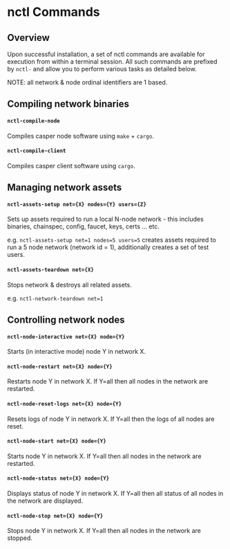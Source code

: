 # nctl Commands

## Overview

Upon successful installation, a set of nctl commands are available for execution from within a terminal session.  All such commands are prefixed by `nctl-` and allow you to perform various tasks as detailed below.

NOTE: all network & node ordinal identifiers are 1 based.

## Compiling network binaries

#### `nctl-compile-node`

Compiles casper node software using `make` + `cargo`.

#### `nctl-compile-client`

Compiles casper client software using `cargo`. 

## Managing network assets

#### `nctl-assets-setup net={X} nodes={Y} users={Z}`

Sets up assets required to run a local N-node network - this includes binaries, chainspec, config, faucet, keys, certs ... etc.  

e.g. `nctl-assets-setup net=1 nodes=5 users=5` creates assets required to run a 5 node network (network id = 1), additionally creates a set of test users.

#### `nctl-assets-teardown net={X}`

Stops network & destroys all related assets.  

e.g. `nctl-network-teardown net=1`

## Controlling network nodes

#### `nctl-node-interactive net={X} node={Y}`

Starts (in interactive mode) node Y in network X.

#### `nctl-node-restart net={X} node={Y}`

Restarts node Y in network X.  If Y=all then all nodes in the network are restarted.

#### `nctl-node-reset-logs net={X} node={Y}`

Resets logs of node Y in network X.  If Y=all then the logs of all nodes are reset.

#### `nctl-node-start net={X} node={Y}`

Starts node Y in network X.  If Y=all then all nodes in the network are restarted.

#### `nctl-node-status net={X} node={Y}`

Displays status of node Y in network X.  If Y=all then all status of all nodes in the network are displayed.

#### `nctl-node-stop net={X} node={Y}`

Stops node Y in network X.  If Y=all then all nodes in the network are stopped.
